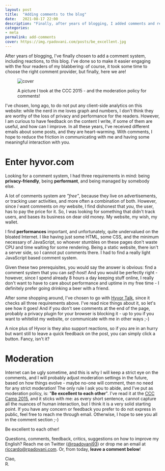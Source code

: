 ```yaml
---
layout: post
title:  "Adding comments to the blog"
date:   2021-08-17 22:00
description: "Finally, after years of blogging, I added comments and reactions to the website, thanks to Hyvor"
categories:
- meta
permalink: add-comments
cover: https://img.rpadovani.com/posts/be_excellent.jpg
---
```

 
After years of blogging, I've finally chosen to add a comment system, including reactions, to this blog. I've done so to make it easier engaging with the four readers of my blabbering: of course, it took some time to choose the right comment provider, but finally, here we are!

<figure>
    <img src="https://img.rpadovani.com/posts/be_excellent.jpg" alt="cover" />
    <figcaption>
      <p><span>A picture I took at the CCC 2015 - and the moderation policy for comments!</span></p>
    </figcaption>
  </figure>

I've chosen, long ago, to do not put any client-side analytics on this website: while the nerd in me loves graph and numbers, I don't think they are worthy of the loss of privacy and performance for the readers. However, I am curious to have feedback on the content I write, if some of them are useful, and how can I improve. In all these years, I've received different emails about some posts, and they are heart-warming. With comments, I hope to reduce the friction in communicating with me and having some meaningful interaction with you.

# Enter hyvor.com

Looking for a comment system, I had three requirements in mind: being **privacy-friendly**, being **performant**, and being managed by somebody else.

A lot of comments system are _"free"_, because they live on advertisements, or tracking user activities, and more often a combination of both. However, since _I_ want comments on _my_ website, I find dishonest that *you*, the user, has to pay the price for it. So, I was looking for something that didn't track users, and bases its business on dear old money. My website, my wish, my wallet.

I find **performances** important, and unfortunately, quite undervalued on the bloated Internet. I like having just some HTML, some CSS, and the minimum necessary of JavaScript, so whoever stumbles on these pages don't waste CPU and time waiting for some rendering. Being a static website, there isn't a server side, so I cannot put comments there. I had to find a really light JavaScript based comment system.

Given these two prerequisites, you would say the answer is obvious: find a comment system that you can _self-host_! And you would be perfectly right - however, since I spend already 8 hours a day keeping stuff online, I really don't want to have to care about performance and uptime in my free time - I definitely prefer going drinking a beer with a friend. 

After some shopping around, I've chosen to go with [Hyvor Talk][hyvor-talk], since it checks all three requirements above. I've read nice things about it, so let's see how it goes! And if you don't see comments at the end of the page, probably a privacy plugin for your browser is blocking it - up to you if you want to whitelist my website, or communicate with me in other ways ;-)

A nice plus of Hyvor is they also support reactions, so if you are in an hurry but want still to leave a quick feedback on the post, you can simply click a button. Fancy, isn't it?

# Moderation

Internet can be ugly sometime, and this is why I will keep a strict eye on the comments, and I will probably adjust moderation settings in the future, based on how things evolve - maybe no-one will comment, then no need for any strict moderation! The only rule I ask you to abide, and I've put as moderation policy, is: "**Be excellent to each other**". I've read it at the [CCC Camp 2015][ccc-camp], and it sticks with me: as every short sentence, cannot capture all the nuances of human interaction, but I think it is a very solid starting point. If you have any concern or feedback you prefer to do not express in public, feel free to reach me through email. Otherwise, I hope to see you all in the comment section ;-)

<aside><p>Be excellent to each other!</p></aside>

Questions, comments, feedback, critics, suggestions on how to improve my English? Reach me on Twitter ([@rpadovani93][twitter]) or drop me an email at [riccardo@rpadovani.com][email]. Or, from today, **leave a comment below**!
  
Ciao,  
R.

[twitter]: https://twitter.com/rpadovani93
[email]: mailto:riccardo@rpadovani.com

[hyvor-talk]: https://talk.hyvor.com
[ccc-camp]: https://events.ccc.de/camp/2015/wiki/Main_Page
